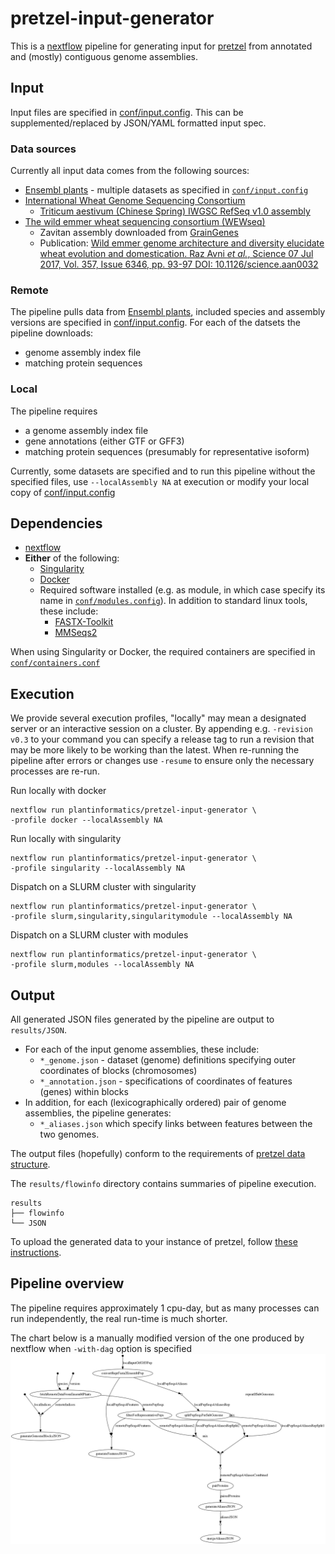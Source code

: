 # pretzel-input-generator

This is a [nextflow](https://www.nextflow.io) pipeline for generating input for [pretzel](https://github.com/plantinformatics/pretzel) from annotated and (mostly) contiguous genome assemblies. 



## Input

Input files are specified in [conf/input.config](conf/input.config). This can be supplemented/replaced by JSON/YAML formatted input spec.  

### Data sources

Currently all input data comes from the following sources:

* [Ensembl plants](https://plants.ensembl.org) - multiple datasets as specified in [`conf/input.config`](conf/input.config)
* [International Wheat Genome Sequencing Consortium](https://www.wheatgenome.org/)
  * [Triticum aestivum (Chinese Spring) IWGSC RefSeq v1.0 assembly](https://wheat-urgi.versailles.inra.fr/Seq-Repository/Assemblies)
* [The wild emmer wheat sequencing consortium (WEWseq)](http://wewseq.wixsite.com/consortium)
  * Zavitan assembly downloaded from [GrainGenes](https://wheat.pw.usda.gov/GG3/wildemmer)
  * Publication: [Wild emmer genome architecture and diversity elucidate wheat evolution and domestication. Raz Avni *et al.*, Science  07 Jul 2017, Vol. 357, Issue 6346, pp. 93-97 DOI: 10.1126/science.aan0032](http://science.sciencemag.org/content/357/6346/93)


### Remote

The pipeline pulls data from [Ensembl plants](https://plants.ensembl.org), included species and assembly versions are specified in [conf/input.config](conf/input.config). 
For each of the datsets the pipeline downloads:

* genome assembly index file 
* matching protein sequences 

### Local

The pipeline requires 

* a genome assembly index file
* gene annotations (either GTF or GFF3)
* matching protein sequences (presumably for representative isoform) 

Currently, some datasets are specified and to run this pipeline without the specified files, use `--localAssembly NA` at execution or modify your local copy of [conf/input.config](conf/input.config)

## Dependencies

* [nextflow](https://www.nextflow.io) 
* **Either** of the following:
  * [Singularity](http://singularity.lbl.gov)
  * [Docker](http://singularity.lbl.gov)
  * Required software installed (e.g. as module, in which case specify its name in [`conf/modules.config`](conf/modules.config)). In addition to standard linux tools, these include:
    * [FASTX-Toolkit](http://hannonlab.cshl.edu/fastx_toolkit/)
    * [MMSeqs2](https://github.com/soedinglab/mmseqs2)

When using Singularity or Docker, the required containers are specified in [`conf/containers.conf`](conf/containers.config)
 

## Execution

We provide several execution profiles, "locally" may mean a designated server or an interactive session on a cluster. By appending  e.g. `-revision v0.3` to your command you can specify a release tag to run a revision that may be more likely to be working than the latest. When re-running the pipeline after errors or changes use `-resume` to ensure only the necessary processes are re-run.

Run locally with docker

```
nextflow run plantinformatics/pretzel-input-generator \
-profile docker --localAssembly NA
```

Run locally with singularity

```
nextflow run plantinformatics/pretzel-input-generator \
-profile singularity --localAssembly NA
```

Dispatch on a SLURM cluster with singularity

```
nextflow run plantinformatics/pretzel-input-generator \
-profile slurm,singularity,singularitymodule --localAssembly NA
```

Dispatch on a SLURM cluster with modules

```
nextflow run plantinformatics/pretzel-input-generator \
-profile slurm,modules --localAssembly NA
```

## Output

All generated JSON files generated by the pipeline are output to `results/JSON`. 

* For each of the input genome assemblies, these include:
  * `*_genome.json` - dataset (genome) definitions specifying outer coordinates of blocks (chromosomes)
  * `*_annotation.json` - specifications of coordinates of features (genes) within blocks
* In addition, for each (lexicographically ordered) pair of genome assemblies, the pipeline generates:
  * `*_aliases.json` which specify links between features between the two genomes.

The output files (hopefully) conform to the requirements of [pretzel data structure](https://github.com/plantinformatics/pretzel-data). 


The `results/flowinfo` directory contains summaries of pipeline execution.

```
results
├── flowinfo
└── JSON
```

To upload the generated data to your instance of pretzel, follow [these instructions](upload.md). 


## Pipeline overview

The pipeline requires approximately 1 cpu-day, but as many processes can run independently, the real run-time is much shorter.

The chart below is a manually modified version of the one produced by nextflow when `-with-dag` option is specified
![doc/dag_mod.png](doc/dag_mod.png)
